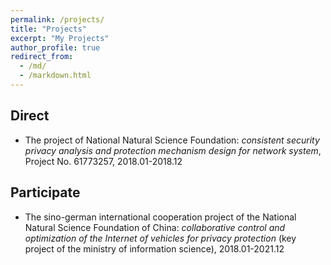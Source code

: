 ```yaml
---
permalink: /projects/
title: "Projects"
excerpt: "My Projects"
author_profile: true
redirect_from:
  - /md/
  - /markdown.html
---
```


Direct
---
* The project of National Natural Science Foundation: *consistent security privacy analysis and protection mechanism design for network system*, Project No. 61773257, 2018.01-2018.12

Participate
---
* The sino-german international cooperation project of the National Natural Science Foundation of China: *collaborative control and optimization of the Internet of vehicles for privacy protection* (key project of the ministry of information science), 2018.01-2021.12
